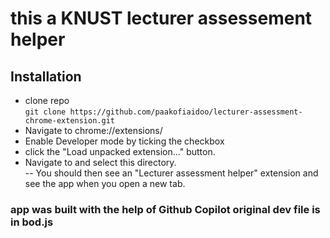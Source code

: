 # this a KNUST lecturer assessement helper

## Installation
- clone repo  
`git clone https://github.com/paakofiaidoo/lecturer-assessment-chrome-extension.git`
- Navigate to chrome://extensions/
- Enable Developer mode by ticking the checkbox
- click the "Load unpacked extension..." button.
- Navigate to and select this directory.  
  -- You should then see an "Lecturer assessment helper" extension and see the app when you open a new tab.

### app was built with the help of Github Copilot original dev file is in bod.js
